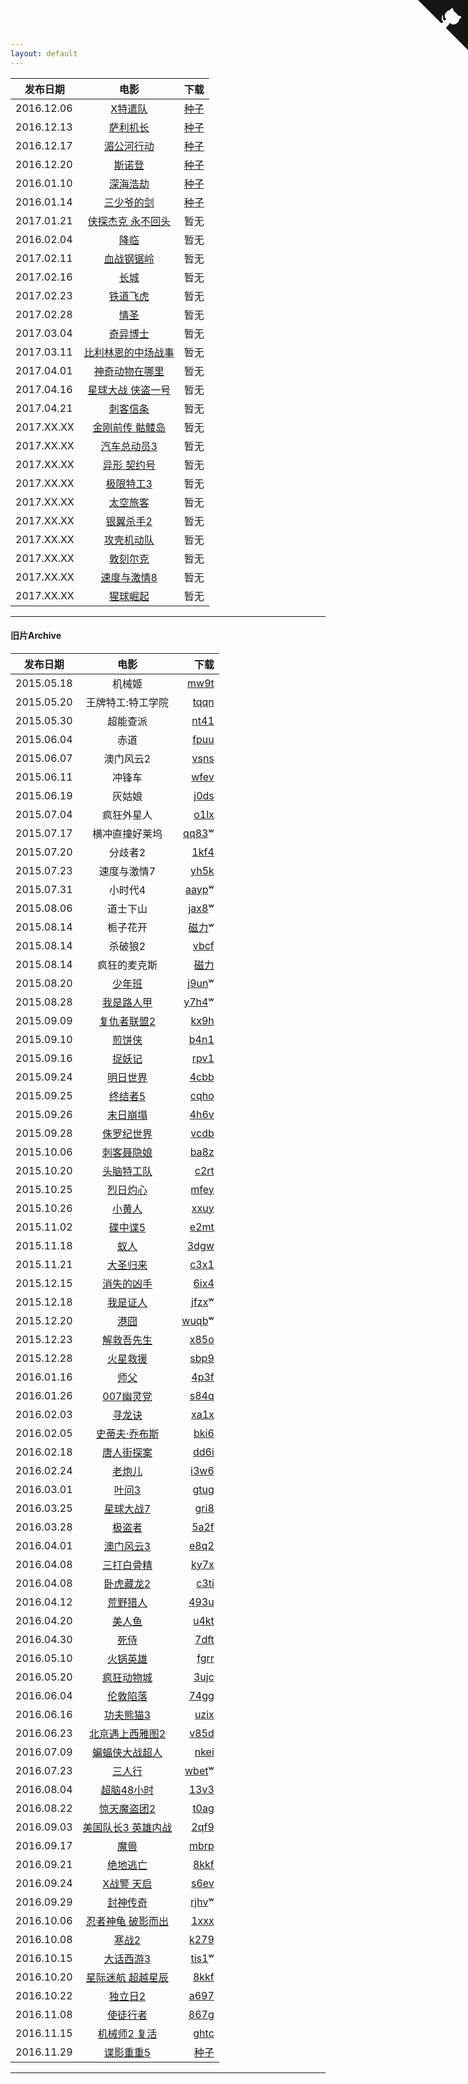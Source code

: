 ```yaml
---
layout: default
---
```


| 发布日期        | 电影           | 下载  |
| ------------- |:-------------:| -----:|
| 2016.12.06      | [X特遣队](https://movie.douban.com/subject/3569910/)      | [种子](https://pan.baidu.com/s/1eS5KoPs) |
| 2016.12.13      | [萨利机长](https://movie.douban.com/subject/26416603/)      | [种子](https://pan.baidu.com/s/1o8ErPF0) |
| 2016.12.17      | [湄公河行动](https://movie.douban.com/subject/25815034/)      | [种子](https://pan.baidu.com/s/1cxLGNs) |
| 2016.12.20      | [斯诺登](https://movie.douban.com/subject/25900819/)      | [种子](https://pan.baidu.com/s/1eSMH62e) |
| 2016.01.10      | [深海浩劫](https://movie.douban.com/subject/22266320/)      | [种子](https://pan.baidu.com/s/1qYyaFbY) |
| 2016.01.14      | [三少爷的剑](https://movie.douban.com/subject/21350556/)      | [种子](https://pan.baidu.com/s/1kVg9VRh) |
| 2017.01.21      | [侠探杰克 永不回头](https://movie.douban.com/subject/25789402/)      | 暂无 |
| 2016.02.04      | [降临](https://movie.douban.com/subject/21324900/)      | 暂无 |
| 2017.02.11      | [血战钢锯岭](https://movie.douban.com/subject/26325320/)      | 暂无 |
| 2017.02.16      | [长城](https://movie.douban.com/subject/6982558/)      | 暂无 |
| 2017.02.23      | [铁道飞虎](https://movie.douban.com/subject/26389069)      | 暂无 |
| 2017.02.28      | [情圣](https://movie.douban.com/subject/26879060/)      | 暂无 |
| 2017.03.04      | [奇异博士](https://movie.douban.com/subject/3025375)      | 暂无 |
| 2017.03.11      | [比利林恩的中场战事](https://movie.douban.com/subject/25983044)      | 暂无 |
| 2017.04.01      | [神奇动物在哪里](https://movie.douban.com/subject/25726614/)      | 暂无 |
| 2017.04.16      | [星球大战 侠盗一号](https://movie.douban.com/subject/25894431/)      | 暂无 |
| 2017.04.21      | [刺客信条](https://movie.douban.com/subject/11526817/)      | 暂无 |
| 2017.XX.XX      | [金刚前传 骷髅岛]()      | 暂无 |
| 2017.XX.XX      | [汽车总动员3]()      | 暂无 |
| 2017.XX.XX      | [异形 契约号]()      | 暂无 |
| 2017.XX.XX      | [极限特工3]()      | 暂无 |
| 2017.XX.XX      | [太空旅客]()      | 暂无 |
| 2017.XX.XX      | [银翼杀手2]()      | 暂无 |
| 2017.XX.XX      | [攻壳机动队]()      | 暂无 |
| 2017.XX.XX      | [敦刻尔克]()      | 暂无 |
| 2017.XX.XX      | [速度与激情8]()      | 暂无 |
| 2017.XX.XX      | [猩球崛起]()      | 暂无 |


---

#### 旧片Archive

| 发布日期        | 电影           | 下载  |
| ------------- |:-------------:| -----:|
| 2015.05.18      | 机械姬 | [mw9t](http://pan.baidu.com/s/1tuHye) |
| 2015.05.20      | 王牌特工:特工学院 | [tqqn](http://pan.baidu.com/s/1o6vEloI)|
| 2015.05.30      | 超能查派 | [nt41](http://pan.baidu.com/s/1sjmfckd) |
| 2015.06.04      | 赤道 |[fpuu](http://pan.baidu.com/s/1gdxvqzL) |
| 2015.06.07      | 澳门风云2 | [vsns](http://pan.baidu.com/s/1kTh7Z99)|
| 2015.06.11      | 冲锋车 | [wfev](http://pan.baidu.com/s/1hq7wMkk)|
| 2015.06.19      | 灰姑娘 | [j0ds](http://pan.baidu.com/s/1jG4B39s )|
| 2015.07.04      | 疯狂外星人 | [o1lx](http://pan.baidu.com/s/1dDIZKat)|
| 2015.07.17      | 横冲直撞好莱坞 | [qq83](http://pan.baidu.com/s/1i3EOHWL)ʷ |
| 2015.07.20      | 分歧者2 | [1kf4](http://pan.baidu.com/s/1ntIK70H) |
| 2015.07.23      | 速度与激情7 |[yh5k](http://pan.baidu.com/s/1eQD9nA6)|
| 2015.07.31      | 小时代4 | [aayp](http://pan.baidu.com/s/1qWqUGQo)ʷ |
| 2015.08.06      | 道士下山 | [jax8](http://pan.baidu.com/s/1BG5QI)ʷ  |
| 2015.08.14      | 栀子花开 | [磁力](magnet:?xt=urn:btih:3A8C40DB47B9A928A6CC160C68E85709578671BA)ʷ |
| 2015.08.14      | 杀破狼2 |[vbcf](http://pan.baidu.com/s/1hqCmv9E)|
| 2015.08.14      | 疯狂的麦克斯  |[磁力](magnet:?xt=urn:btih:ac4c728505e107f1d5401fa57163b6d2a5ae9279&dn=Mad.Max.Fury.Road.2015.1080p.BluRay.x264.DTS-WiKi&xl=14561825500)|
| 2015.08.20      | [少年班](http://movie.douban.com/subject/26219652/) | [j9un](http://pan.baidu.com/s/1mgIiL0c)ʷ|
| 2015.08.28      | [我是路人甲](http://movie.douban.com/subject/25746375/) | [y7h4](http://pan.baidu.com/s/1o626HPg)ʷ|
| 2015.09.09      | [复仇者联盟2](http://movie.douban.com/subject/10741834/)  |   [kx9h](http://pan.baidu.com/s/1sjmlNWD)|
| 2015.09.10      | [煎饼侠](http://movie.douban.com/subject/25895276/) | [b4n1](http://pan.baidu.com/s/1eQ11EHs) |
| 2015.09.16      | [捉妖记](http://movie.douban.com/subject/25723907/) | [rpv1](http://pan.baidu.com/s/1c0FdlG8) |
| 2015.09.24      | [明日世界](http://movie.douban.com/subject/6873042/)      |  [4cbb](http://pan.baidu.com/s/1kTzqhZD) |
| 2015.09.25       | [终结者5](http://movie.douban.com/subject/3338862/)      |[cqho](http://pan.baidu.com/s/1nt7tHrV)|
| 2015.09.26      | [末日崩塌](http://movie.douban.com/subject/25786077/) |[4h6v](http://pan.baidu.com/s/1hqxuMu4 ) |
| 2015.09.28      | [侏罗纪世界](http://movie.douban.com/subject/10440138/)      | [vcdb](http://pan.baidu.com/s/1eQwd674)|
| 2015.10.06      | [刺客聂隐娘](http://movie.douban.com/subject/2303845)  |  [ba8z](http://pan.baidu.com/s/1eQFGvom)|
| 2015.10.20      | [头脑特工队](http://movie.douban.com/subject/10533913/)     |   [c2rt](http://pan.baidu.com/s/1c0Bb5Aw)|
| 2015.10.25      | [烈日灼心](http://movie.douban.com/subject/24719063/)     | [mfey](http://pan.baidu.com/s/1eCfMY)|
| 2015.10.26      | [小黄人](http://movie.douban.com/subject/11624706/)      |[xxuy](http://pan.baidu.com/s/1kTNaXmv) |
| 2015.11.02      | [碟中谍5](http://movie.douban.com/subject/10727641)      |[e2mt](http://pan.baidu.com/s/1eQkAkIu) |
| 2015.11.18      | [蚁人](http://movie.douban.com/subject/1866473/)      |[3dgw](http://pan.baidu.com/s/1bnulb5d ) |
| 2015.11.21      | [大圣归来](http://movie.douban.com/subject/26277313/) | [c3x1](http://pan.baidu.com/s/1o6CfHUi) |
| 2015.12.15      | [消失的凶手](https://movie.douban.com/subject/25778483/)      | [6ix4](http://pan.baidu.com/s/1kUaEDnT)  |
| 2015.12.18      | [我是证人](http://movie.douban.com/subject/26313973/)      | [jfzx](http://pan.baidu.com/s/1sk16S4P)ʷ|
| 2015.12.20      | [港囧](http://movie.douban.com/subject/25710912/)      | [wuqb](http://pan.baidu.com/s/1o7uRAo6)ʷ|
| 2015.12.23      | [解救吾先生](http://movie.douban.com/subject/25798448/)      | [x85o](http://pan.baidu.com/s/1dEpf7iD) |
| 2015.12.28      | [火星救援](http://movie.douban.com/subject/25864085)      | [sbp9](http://pan.baidu.com/s/1qXyTPyG)|
| 2016.01.16      | [师父](http://movie.douban.com/subject/25919910/)      | [4p3f](http://pan.baidu.com/s/1i3Ob4Fz)|
| 2016.01.26      | [007幽灵党](http://movie.mtime.com/194879/)      | [s84q](http://pan.baidu.com/s/1c0UrGUs) |
| 2016.02.03      | [寻龙诀](http://movie.douban.com/subject/3077412)      | [xa1x](http://pan.baidu.com/s/1eQTFFyE)|
| 2016.02.05      | [史蒂夫·乔布斯](http://movie.douban.com/subject/25850443/)      | [bki6](http://pan.baidu.com/s/1hrm8vRm ) |
| 2016.02.18      | [唐人街探案](http://movie.douban.com/subject/26311973/)      | [dd6i](http://pan.baidu.com/s/1dEhsK2d)|
| 2016.02.24      | [老炮儿](http://movie.douban.com/subject/24751756)      | [i3w6](http://pan.baidu.com/s/1o7hI2vw)|
| 2016.03.01      | [叶问3](http://movie.douban.com/subject/11598977/)     | [gtug](http://pan.baidu.com/s/1Tvyeq)|
| 2016.03.25      | [星球大战7](https://movie.douban.com/subject/20326665/)     | [gri8](http://pan.baidu.com/s/1pLsxSdP) |
| 2016.03.28      | [极盗者](https://movie.douban.com/subject/25809384/)     | [5a2f](http://pan.baidu.com/s/1nu6yP5J) |
| 2016.04.01      | [澳门风云3](http://movie.douban.com/subject/26334559/)     | [e8q2](http://pan.baidu.com/s/1mhICmWo) |
| 2016.04.08      | [三打白骨精](http://movie.douban.com/subject/25827963/)     | [ky7x](http://pan.baidu.com/s/1qYnCLuW) |
| 2016.04.08      | [卧虎藏龙2](http://movie.douban.com/subject/21327512/)     | [c3ti](http://pan.baidu.com/s/1eR2Aa2Y) |
| 2016.04.12      | [荒野猎人](http://movie.douban.com/subject/5327268/)     | [493u](http://pan.baidu.com/s/1bpLTm8n)  |
| 2016.04.20      | [美人鱼](http://movie.douban.com/subject/19944106/)     | [u4kt](http://pan.baidu.com/s/1skPo1pr)|
| 2016.04.30      | [死侍](http://movie.mtime.com/106309/)     | [7dft](http://pan.baidu.com/s/1bXkYqq)  |
| 2016.05.10      | [火锅英雄](https://movie.douban.com/subject/25662327/)     | [fgrr](http://pan.baidu.com/s/1slwzkAT)|
| 2016.05.20      | [疯狂动物城](https://movie.douban.com/subject/25662329/)     | [3ujc](http://pan.baidu.com/s/1cxA1wa) |
| 2016.06.04      | [伦敦陷落](http://movie.mtime.com/211903/)     | [74gg](http://pan.baidu.com/s/1qXWehtE)  |
| 2016.06.16      | [功夫熊猫3](http://movie.douban.com/subject/11589036/)     | [uzix](https://pan.baidu.com/s/1eRKWc9O) |
| 2016.06.23      | [北京遇上西雅图2](http://movie.mtime.com/211903/)     | [v85d](http://pan.baidu.com/s/1eSe7i8q)  |
| 2016.07.09     | [蝙蝠侠大战超人](http://movie.douban.com/subject/24750534/)     | [nkei](http://pan.baidu.com/s/1i5uaIt3) |
| 2016.07.23     | [三人行](https://movie.douban.com/subject/26235349/)     |[wbet](https://pan.baidu.com/s/1boVl3XX)ʷ |
| 2016.08.04     | [超脑48小时](https://movie.douban.com/)     |[13v3](http://pan.baidu.com/s/1hsmCiEC) |
| 2016.08.22      | [惊天魔盗团2](https://movie.douban.com/subject/25662337/)      | [t0ag](http://pan.baidu.com/s/1eSynov4) |
| 2016.09.03     | [美国队长3 英雄内战](https://movie.douban.com/subject/25820460/)     | [2qf9](https://pan.baidu.com/s/1slStCRF) |
| 2016.09.17      | [魔兽](https://movie.douban.com/subject/2131940/)      | [mbrp](https://pan.baidu.com/s/1qYzW4ry) |
| 2016.09.21     | [绝地逃亡](https://movie.douban.com/subject/24529353/)     | [8kkf](https://pan.baidu.com/s/1hrJAT3Q)  |
| 2016.09.24     | [X战警 天启](https://movie.douban.com/subject/25786060/)     | [s6ev](https://pan.baidu.com/s/1i4REPN3) |
| 2016.09.29      | [封神传奇](https://movie.douban.com/subject/25850122/)      | [rjhv](https://pan.baidu.com/s/1dFE79Ih)ʷ |
| 2016.10.06      | [忍者神龟 破影而出](https://movie.douban.com/subject/25955779/)      | [1xxx](https://pan.baidu.com/s/1qYGl7uG) |
| 2016.10.08      | [寒战2](https://movie.douban.com/subject/20505982/)      | [k279](https://pan.baidu.com/s/1boCZ48B) |
| 2016.10.15      | [大话西游3](https://movie.douban.com/subject/26284595/)      | [tis1](https://pan.baidu.com/s/1kUTDNxH)ʷ|
| 2016.10.20      | [星际迷航 超越星辰](https://movie.douban.com/subject/22939161/)      | [8kkf](https://pan.baidu.com/s/1hrJAT3Q) |
| 2016.10.22      | [独立日2](https://movie.douban.com/subject/4811813/)      | [a697](https://pan.baidu.com/s/1mik7hhA) |
| 2016.11.08      | [使徒行者](https://movie.douban.com/subject/26336253/)      | [867g](https://pan.baidu.com/s/1dEJHSxr) |
| 2016.11.15      | [机械师2 复活](https://movie.douban.com/subject/25825412/)      | [ghtc](https://pan.baidu.com/s/1i5a4V21)|
| 2016.11.29      | [谍影重重5](https://movie.douban.com/subject/26266072/)      | [种子](https://pan.baidu.com/s/1qYPHO9e) |

---


<a href="https://github.com/moviex/moviex.github.io/edit/master/index.md" class="github-corner"><svg width="80" height="80" viewBox="0 0 250 250" style="fill:#151513; color:#fff; position: absolute; top: 0; border: 0; right: 0;"><path d="M0,0 L115,115 L130,115 L142,142 L250,250 L250,0 Z"></path><path d="M128.3,109.0 C113.8,99.7 119.0,89.6 119.0,89.6 C122.0,82.7 120.5,78.6 120.5,78.6 C119.2,72.0 123.4,76.3 123.4,76.3 C127.3,80.9 125.5,87.3 125.5,87.3 C122.9,97.6 130.6,101.9 134.4,103.2" fill="currentColor" style="transform-origin: 130px 106px;" class="octo-arm"></path><path d="M115.0,115.0 C114.9,115.1 118.7,116.5 119.8,115.4 L133.7,101.6 C136.9,99.2 139.9,98.4 142.2,98.6 C133.8,88.0 127.5,74.4 143.8,58.0 C148.5,53.4 154.0,51.2 159.7,51.0 C160.3,49.4 163.2,43.6 171.4,40.1 C171.4,40.1 176.1,42.5 178.8,56.2 C183.1,58.6 187.2,61.8 190.9,65.4 C194.5,69.0 197.7,73.2 200.1,77.6 C213.8,80.2 216.3,84.9 216.3,84.9 C212.7,93.1 206.9,96.0 205.4,96.6 C205.1,102.4 203.0,107.8 198.3,112.5 C181.9,128.9 168.3,122.5 157.7,114.1 C157.9,116.9 156.7,120.9 152.7,124.9 L141.0,136.5 C139.8,137.7 141.6,141.9 141.8,141.8 Z" fill="currentColor" class="octo-body"></path></svg></a><style>.github-corner:hover .octo-arm{animation:octocat-wave 560ms ease-in-out}@keyframes octocat-wave{0%,100%{transform:rotate(0)}20%,60%{transform:rotate(-25deg)}40%,80%{transform:rotate(10deg)}}@media (max-width:500px){.github-corner:hover .octo-arm{animation:none}.github-corner .octo-arm{animation:octocat-wave 560ms ease-in-out}}</style>

